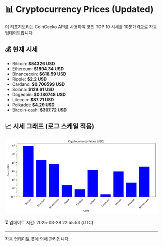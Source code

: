 
# 📊 Cryptocurrency Prices (Updated)

이 리포지토리는 CoinGecko API를 사용하여 코인 TOP 10 시세를 10분가격으로 자동 업데이트합니다.

## 💰 현재 시세
- Bitcoin: **$84326 USD**
- Ethereum: **$1894.34 USD**
- Binancecoin: **$618.59 USD**
- Ripple: **$2.2 USD**
- Cardano: **$0.706599 USD**
- Solana: **$129.61 USD**
- Dogecoin: **$0.180748 USD**
- Litecoin: **$87.21 USD**
- Polkadot: **$4.29 USD**
- Bitcoin-cash: **$307.72 USD**

## 📈 시세 그래프 (로그 스케일 적용)
![Crypto Prices](crypto_prices.png)

⏳ 업데이트 시간: 2025-03-28 22:55:53 (UTC)

---
자동 업데이트 봇에 의해 관리됩니다.
